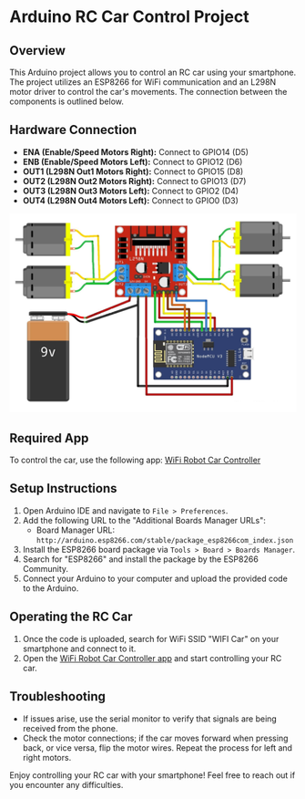 # Arduino RC Car Control Project

## Overview
This Arduino project allows you to control an RC car using your smartphone. The project utilizes an ESP8266 for WiFi communication and an L298N motor driver to control the car's movements. The connection between the components is outlined below.

## Hardware Connection
- **ENA (Enable/Speed Motors Right):** Connect to GPIO14 (D5)
- **ENB (Enable/Speed Motors Left):** Connect to GPIO12 (D6)
- **OUT1 (L298N Out1 Motors Right):** Connect to GPIO15 (D8)
- **OUT2 (L298N Out2 Motors Right):** Connect to GPIO13 (D7)
- **OUT3 (L298N Out3 Motors Left):** Connect to GPIO2 (D4)
- **OUT4 (L298N Out4 Motors Left):** Connect to GPIO0 (D3)

![Connection Map](https://github.com/AbdAlhalemEz/Wifi-Car/blob/main/Wifi-controlled-car.jpg)


## Required App
To control the car, use the following app: [WiFi Robot Car Controller](https://play.google.com/store/apps/details?id=com.bluino.esp8266wifirobotcar&pcampaignid=web_share)

## Setup Instructions
1. Open Arduino IDE and navigate to `File > Preferences`.
2. Add the following URL to the "Additional Boards Manager URLs":
   - Board Manager URL: `http://arduino.esp8266.com/stable/package_esp8266com_index.json`
3. Install the ESP8266 board package via `Tools > Board > Boards Manager`.
4. Search for "ESP8266" and install the package by the ESP8266 Community.
5. Connect your Arduino to your computer and upload the provided code to the Arduino.

## Operating the RC Car
1. Once the code is uploaded, search for WiFi SSID "WIFI Car" on your smartphone and connect to it.
2. Open the [WiFi Robot Car Controller app](https://play.google.com/store/apps/details?id=com.bluino.esp8266wifirobotcar&pcampaignid=web_share) and start controlling your RC car.

## Troubleshooting
- If issues arise, use the serial monitor to verify that signals are being received from the phone.
- Check the motor connections; if the car moves forward when pressing back, or vice versa, flip the motor wires. Repeat the process for left and right motors.

Enjoy controlling your RC car with your smartphone! Feel free to reach out if you encounter any difficulties.
